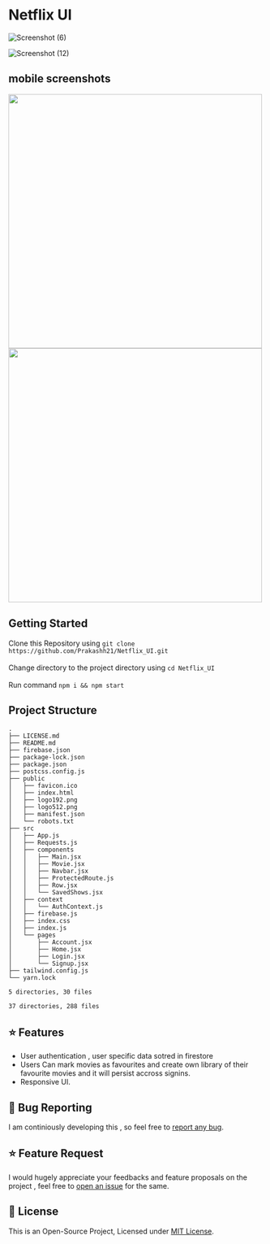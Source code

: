 

# Netflix UI   




![Screenshot (6)](https://user-images.githubusercontent.com/90280586/187533111-f6b39654-ba43-4de5-b8ab-03dc89ecec66.png)

![Screenshot (12)](https://user-images.githubusercontent.com/90280586/187533120-1c770f2a-aa90-4a6e-9d16-95e0cef9d95a.png)

## mobile screenshots

<p float="left">
  <img src="https://user-images.githubusercontent.com/90280586/187535080-a4aa33cc-9f42-4f07-8167-6ddddcc942e8.png" width="500"/>
  <img src="https://user-images.githubusercontent.com/90280586/187535058-b24ab975-e1e2-45fb-b02d-9ac2b2081528.jpg" width="500" /> 
</p>



## Getting Started

Clone this Repository using `git clone https://github.com/Prakashh21/Netflix_UI.git` <br/>
<br/>
Change directory to the project directory using `cd Netflix_UI` <br/>
<br/>
Run command `npm i && npm start` 
<br/>




## Project Structure
```
.
├── LICENSE.md
├── README.md
├── firebase.json
├── package-lock.json
├── package.json
├── postcss.config.js
├── public
│   ├── favicon.ico
│   ├── index.html
│   ├── logo192.png
│   ├── logo512.png
│   ├── manifest.json
│   └── robots.txt
├── src
│   ├── App.js
│   ├── Requests.js
│   ├── components
│   │   ├── Main.jsx
│   │   ├── Movie.jsx
│   │   ├── Navbar.jsx
│   │   ├── ProtectedRoute.js
│   │   ├── Row.jsx
│   │   └── SavedShows.jsx
│   ├── context
│   │   └── AuthContext.js
│   ├── firebase.js
│   ├── index.css
│   ├── index.js
│   └── pages
│       ├── Account.jsx
│       ├── Home.jsx
│       ├── Login.jsx
│       └── Signup.jsx
├── tailwind.config.js
└── yarn.lock

5 directories, 30 files

37 directories, 288 files

```





## ⭐ Features

- User authentication , user specific data sotred in firestore
- Users Can mark movies as favourites and create own library of their favourite movies and it will persist accross signins.
- Responsive UI.

## 🐛 Bug Reporting

I am continiously developing this , so feel free to [report any bug](https://github.com/Prakashh21/Bigsur-Clone/issues/new).

## ⭐ Feature Request

I would hugely appreciate your feedbacks and feature proposals on the project , feel free to [open an issue](https://github.com/Prakashh21/Bigsur-Clone/issues/new) for the same.

## 📜 License

This is an Open-Source Project, Licensed under [MIT License](https://github.com/Prakashh21/Bigsur-Clone/blob/master/License.md). 
